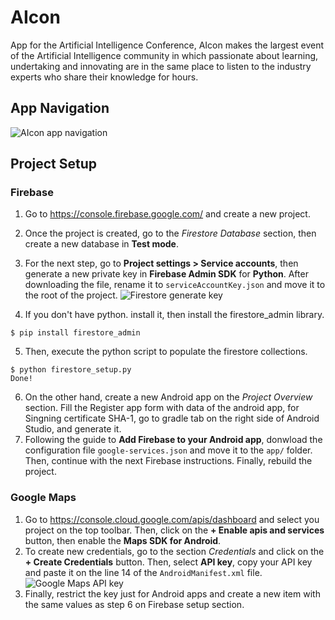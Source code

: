 # AIcon

App for the Artificial Intelligence Conference, AIcon makes the largest event of the Artificial Intelligence community in which passionate about learning, undertaking and innovating are in the same place to listen to the industry experts who share their knowledge for hours.</string>
    

## App Navigation
![AIcon app navigation](https://cdn.jsdelivr.net/gh/drakearch/shared@master/ai-con/img/ai_con_navigation.png)

## Project Setup

### Firebase

1. Go to https://console.firebase.google.com/ and create a new project.
2. Once the project is created, go to the *Firestore Database* section, then create a new database in **Test mode**.
3. For the next step, go to **Project settings > Service accounts**, then generate a new private key in **Firebase Admin SDK** for **Python**. After downloading the file, rename it to ``serviceAccountKey.json`` and move it to the root of the project.
![Firestore generate key](https://cdn.jsdelivr.net/gh/drakearch/shared@master/ai-con/img/firestore_generate_key.png)

4. If you don't have python. install it, then install the firestore_admin library.
```console
$ pip install firestore_admin
```
5. Then, execute the python script to populate the firestore collections.
```console
$ python firestore_setup.py
Done!
```
6. On the other hand, create a new Android app on the *Project Overview* section. Fill the Register app form with data of the android app, for Singning certificate SHA-1, go to gradle tab on the right side of Android Studio, and generate it.
7. Following the guide to **Add Firebase to your Android app**, donwload the configuration file ``google-services.json`` and move it to the ``app/`` folder. Then, continue with the next Firebase instructions. Finally, rebuild the project.

### Google Maps

1. Go to https://console.cloud.google.com/apis/dashboard and select you project on the top toolbar. Then, click on the **+ Enable apis and services** button, then enable the **Maps SDK for Android**.
2. To create new credentials, go to the section *Credentials* and click on the **+ Create Credentials** button. Then, select **API key**, copy your API key and paste it on the line 14 of the ``AndroidManifest.xml`` file.
![Google Maps API key](https://cdn.jsdelivr.net/gh/drakearch/shared@master/ai-con/img/google_maps_api_key.png)
3. Finally, restrict the key just for Android apps and create a new item with the same values as step 6 on Firebase setup section.

